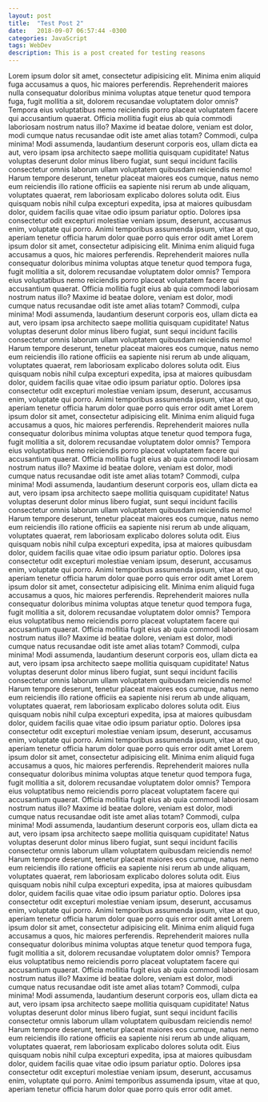 ```yaml
---
layout: post
title:  "Test Post 2"
date:   2018-09-07 06:57:44 -0300
categories: JavaScript
tags: WebDev
description: This is a post created for testing reasons
---
```


Lorem ipsum dolor sit amet, consectetur adipisicing elit. Minima enim aliquid fuga accusamus a quos, hic maiores perferendis. Reprehenderit maiores nulla consequatur doloribus minima voluptas atque tenetur quod tempora fuga, fugit mollitia a sit, dolorem recusandae voluptatem dolor omnis? Tempora eius voluptatibus nemo reiciendis porro placeat voluptatem facere qui accusantium quaerat. Officia mollitia fugit eius ab quia commodi laboriosam nostrum natus illo? Maxime id beatae dolore, veniam est dolor, modi cumque natus recusandae odit iste amet alias totam? Commodi, culpa minima! Modi assumenda, laudantium deserunt corporis eos, ullam dicta ea aut, vero ipsam ipsa architecto saepe mollitia quisquam cupiditate! Natus voluptas deserunt dolor minus libero fugiat, sunt sequi incidunt facilis consectetur omnis laborum ullam voluptatem quibusdam reiciendis nemo! Harum tempore deserunt, tenetur placeat maiores eos cumque, natus nemo eum reiciendis illo ratione officiis ea sapiente nisi rerum ab unde aliquam, voluptates quaerat, rem laboriosam explicabo dolores soluta odit. Eius quisquam nobis nihil culpa excepturi expedita, ipsa at maiores quibusdam dolor, quidem facilis quae vitae odio ipsum pariatur optio. Dolores ipsa consectetur odit excepturi molestiae veniam ipsum, deserunt, accusamus enim, voluptate qui porro. Animi temporibus assumenda ipsum, vitae at quo, aperiam tenetur officia harum dolor quae porro quis error odit amet Lorem ipsum dolor sit amet, consectetur adipisicing elit. Minima enim aliquid fuga accusamus a quos, hic maiores perferendis. Reprehenderit maiores nulla consequatur doloribus minima voluptas atque tenetur quod tempora fuga, fugit mollitia a sit, dolorem recusandae voluptatem dolor omnis? Tempora eius voluptatibus nemo reiciendis porro placeat voluptatem facere qui accusantium quaerat. Officia mollitia fugit eius ab quia commodi laboriosam nostrum natus illo? Maxime id beatae dolore, veniam est dolor, modi cumque natus recusandae odit iste amet alias totam? Commodi, culpa minima! Modi assumenda, laudantium deserunt corporis eos, ullam dicta ea aut, vero ipsam ipsa architecto saepe mollitia quisquam cupiditate! Natus voluptas deserunt dolor minus libero fugiat, sunt sequi incidunt facilis consectetur omnis laborum ullam voluptatem quibusdam reiciendis nemo! Harum tempore deserunt, tenetur placeat maiores eos cumque, natus nemo eum reiciendis illo ratione officiis ea sapiente nisi rerum ab unde aliquam, voluptates quaerat, rem laboriosam explicabo dolores soluta odit. Eius quisquam nobis nihil culpa excepturi expedita, ipsa at maiores quibusdam dolor, quidem facilis quae vitae odio ipsum pariatur optio. Dolores ipsa consectetur odit excepturi molestiae veniam ipsum, deserunt, accusamus enim, voluptate qui porro. Animi temporibus assumenda ipsum, vitae at quo, aperiam tenetur officia harum dolor quae porro quis error odit amet Lorem ipsum dolor sit amet, consectetur adipisicing elit. Minima enim aliquid fuga accusamus a quos, hic maiores perferendis. Reprehenderit maiores nulla consequatur doloribus minima voluptas atque tenetur quod tempora fuga, fugit mollitia a sit, dolorem recusandae voluptatem dolor omnis? Tempora eius voluptatibus nemo reiciendis porro placeat voluptatem facere qui accusantium quaerat. Officia mollitia fugit eius ab quia commodi laboriosam nostrum natus illo? Maxime id beatae dolore, veniam est dolor, modi cumque natus recusandae odit iste amet alias totam? Commodi, culpa minima! Modi assumenda, laudantium deserunt corporis eos, ullam dicta ea aut, vero ipsam ipsa architecto saepe mollitia quisquam cupiditate! Natus voluptas deserunt dolor minus libero fugiat, sunt sequi incidunt facilis consectetur omnis laborum ullam voluptatem quibusdam reiciendis nemo! Harum tempore deserunt, tenetur placeat maiores eos cumque, natus nemo eum reiciendis illo ratione officiis ea sapiente nisi rerum ab unde aliquam, voluptates quaerat, rem laboriosam explicabo dolores soluta odit. Eius quisquam nobis nihil culpa excepturi expedita, ipsa at maiores quibusdam dolor, quidem facilis quae vitae odio ipsum pariatur optio. Dolores ipsa consectetur odit excepturi molestiae veniam ipsum, deserunt, accusamus enim, voluptate qui porro. Animi temporibus assumenda ipsum, vitae at quo, aperiam tenetur officia harum dolor quae porro quis error odit amet Lorem ipsum dolor sit amet, consectetur adipisicing elit. Minima enim aliquid fuga accusamus a quos, hic maiores perferendis. Reprehenderit maiores nulla consequatur doloribus minima voluptas atque tenetur quod tempora fuga, fugit mollitia a sit, dolorem recusandae voluptatem dolor omnis? Tempora eius voluptatibus nemo reiciendis porro placeat voluptatem facere qui accusantium quaerat. Officia mollitia fugit eius ab quia commodi laboriosam nostrum natus illo? Maxime id beatae dolore, veniam est dolor, modi cumque natus recusandae odit iste amet alias totam? Commodi, culpa minima! Modi assumenda, laudantium deserunt corporis eos, ullam dicta ea aut, vero ipsam ipsa architecto saepe mollitia quisquam cupiditate! Natus voluptas deserunt dolor minus libero fugiat, sunt sequi incidunt facilis consectetur omnis laborum ullam voluptatem quibusdam reiciendis nemo! Harum tempore deserunt, tenetur placeat maiores eos cumque, natus nemo eum reiciendis illo ratione officiis ea sapiente nisi rerum ab unde aliquam, voluptates quaerat, rem laboriosam explicabo dolores soluta odit. Eius quisquam nobis nihil culpa excepturi expedita, ipsa at maiores quibusdam dolor, quidem facilis quae vitae odio ipsum pariatur optio. Dolores ipsa consectetur odit excepturi molestiae veniam ipsum, deserunt, accusamus enim, voluptate qui porro. Animi temporibus assumenda ipsum, vitae at quo, aperiam tenetur officia harum dolor quae porro quis error odit amet Lorem ipsum dolor sit amet, consectetur adipisicing elit. Minima enim aliquid fuga accusamus a quos, hic maiores perferendis. Reprehenderit maiores nulla consequatur doloribus minima voluptas atque tenetur quod tempora fuga, fugit mollitia a sit, dolorem recusandae voluptatem dolor omnis? Tempora eius voluptatibus nemo reiciendis porro placeat voluptatem facere qui accusantium quaerat. Officia mollitia fugit eius ab quia commodi laboriosam nostrum natus illo? Maxime id beatae dolore, veniam est dolor, modi cumque natus recusandae odit iste amet alias totam? Commodi, culpa minima! Modi assumenda, laudantium deserunt corporis eos, ullam dicta ea aut, vero ipsam ipsa architecto saepe mollitia quisquam cupiditate! Natus voluptas deserunt dolor minus libero fugiat, sunt sequi incidunt facilis consectetur omnis laborum ullam voluptatem quibusdam reiciendis nemo! Harum tempore deserunt, tenetur placeat maiores eos cumque, natus nemo eum reiciendis illo ratione officiis ea sapiente nisi rerum ab unde aliquam, voluptates quaerat, rem laboriosam explicabo dolores soluta odit. Eius quisquam nobis nihil culpa excepturi expedita, ipsa at maiores quibusdam dolor, quidem facilis quae vitae odio ipsum pariatur optio. Dolores ipsa consectetur odit excepturi molestiae veniam ipsum, deserunt, accusamus enim, voluptate qui porro. Animi temporibus assumenda ipsum, vitae at quo, aperiam tenetur officia harum dolor quae porro quis error odit amet Lorem ipsum dolor sit amet, consectetur adipisicing elit. Minima enim aliquid fuga accusamus a quos, hic maiores perferendis. Reprehenderit maiores nulla consequatur doloribus minima voluptas atque tenetur quod tempora fuga, fugit mollitia a sit, dolorem recusandae voluptatem dolor omnis? Tempora eius voluptatibus nemo reiciendis porro placeat voluptatem facere qui accusantium quaerat. Officia mollitia fugit eius ab quia commodi laboriosam nostrum natus illo? Maxime id beatae dolore, veniam est dolor, modi cumque natus recusandae odit iste amet alias totam? Commodi, culpa minima! Modi assumenda, laudantium deserunt corporis eos, ullam dicta ea aut, vero ipsam ipsa architecto saepe mollitia quisquam cupiditate! Natus voluptas deserunt dolor minus libero fugiat, sunt sequi incidunt facilis consectetur omnis laborum ullam voluptatem quibusdam reiciendis nemo! Harum tempore deserunt, tenetur placeat maiores eos cumque, natus nemo eum reiciendis illo ratione officiis ea sapiente nisi rerum ab unde aliquam, voluptates quaerat, rem laboriosam explicabo dolores soluta odit. Eius quisquam nobis nihil culpa excepturi expedita, ipsa at maiores quibusdam dolor, quidem facilis quae vitae odio ipsum pariatur optio. Dolores ipsa consectetur odit excepturi molestiae veniam ipsum, deserunt, accusamus enim, voluptate qui porro. Animi temporibus assumenda ipsum, vitae at quo, aperiam tenetur officia harum dolor quae porro quis error odit amet.